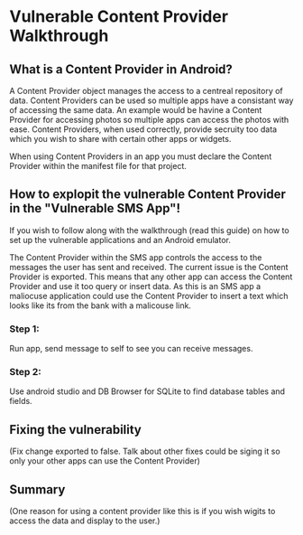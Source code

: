 # Vulnerable Content Provider Walkthrough


## What is a Content Provider in Android?
A Content Provider object manages the access to a centreal repository of data. Content Providers can be used so multiple apps have a consistant way of accessing the same data. An example would be havine a Content Provider for accessing photos so multiple apps can access the photos with ease. Content Providers, when used correctly, provide secruity too data which you wish to share with certain other apps or widgets.


When using Content Providers in an app you must declare the Content Provider within the manifest file for that project.


## How to explopit the vulnerable Content Provider in the "Vulnerable SMS App"!
If you wish to follow along with the walkthrough (read this guide) on how to set up the vulnerable applications and an Android emulator.


The Content Provider within the SMS app controls the access to the messages the user has sent and received. The current issue is the Content Provider is exported. This means that any other app can access the Content Provider and  use it too query or insert data. As this is an SMS app a maliocuse application could use the Content Provider to insert a text which looks like its from the bank with a malicouse link.


### Step 1:
Run app, send message to self to see you can receive messages.



### Step 2:
Use android studio and DB Browser for SQLite to find database tables and fields.



## Fixing the vulnerability
(Fix change exported to false. Talk about other fixes could be siging it so only your other apps can use the Content Provider)

## Summary


(One reason for using a content provider like this is if you wish wigits to access the data and display to the user.)
